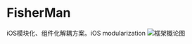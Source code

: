 # FisherMan
iOS模块化、组件化解耦方案。iOS modularization 
![框架概论图](https://github.com/Geforceyu/FisherMan/blob/master/ReadmeSource/main.png"FisherMan")
